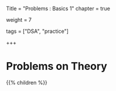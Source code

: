 Title = "Problems : Basics 1"
chapter = true

weight = 7

tags = ["DSA", "practice"]

+++

# Problems on Theory

{{% children %}}